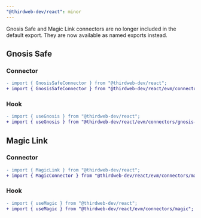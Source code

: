 ```yaml
---
"@thirdweb-dev/react": minor
---
```


Gnosis Safe and Magic Link connectors are no longer included in the default export. They are now available as named exports instead.

## Gnosis Safe

### Connector

```diff
- import { GnosisSafeConnector } from "@thirdweb-dev/react";
+ import { GnosisSafeConnector } from "@thirdweb-dev/react/evm/connectors/gnosis-safe";
```

### Hook

```diff
- import { useGnosis } from "@thirdweb-dev/react";
+ import { useGnosis } from "@thirdweb-dev/react/evm/connectors/gnosis-safe";
```

## Magic Link

### Connector

```diff
- import { MagicLink } from "@thirdweb-dev/react";
+ import { MagicConnector } from "@thirdweb-dev/react/evm/connectors/magic";
```

### Hook

```diff
- import { useMagic } from "@thirdweb-dev/react";
+ import { useMagic } from "@thirdweb-dev/react/evm/connectors/magic";
```
